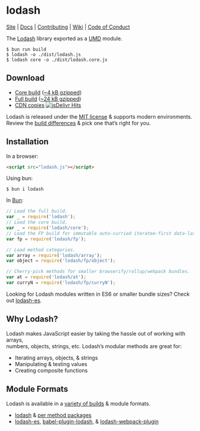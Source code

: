 # lodash

[Site](https://lodash.com/) |
[Docs](https://lodash.com/docs) |
[Contributing](https://github.com/lodash/lodash/blob/master/.github/CONTRIBUTING.md) |
[Wiki](https://github.com/lodash/lodash/wiki 'Changelog, Roadmap, etc.') |
[Code of Conduct](https://code-of-conduct.openjsf.org)

The [Lodash](https://lodash.com/) library exported as a [UMD](https://github.com/umdjs/umd) module.

```shell
$ bun run build
$ lodash -o ./dist/lodash.js
$ lodash core -o ./dist/lodash.core.js
```

## Download

-   [Core build](https://raw.githubusercontent.com/lodash/lodash/4.17.10-npm/core.js) ([~4 kB gzipped](https://raw.githubusercontent.com/lodash/lodash/4.17.10-npm/core.min.js))
-   [Full build](https://raw.githubusercontent.com/lodash/lodash/4.17.10-npm/lodash.js) ([~24 kB gzipped](https://raw.githubusercontent.com/lodash/lodash/4.17.10-npm/lodash.min.js))
-   [CDN copies](https://www.jsdelivr.com/projects/lodash) [![jsDelivr Hits](https://data.jsdelivr.com/v1/package/npm/lodash/badge)](https://www.jsdelivr.com/package/npm/lodash)

Lodash is released under the [MIT license](https://raw.githubusercontent.com/lodash/lodash/4.17.10-npm/LICENSE) & supports modern environments.<br>
Review the [build differences](https://github.com/lodash/lodash/wiki/build-differences) & pick one that’s right for you.

## Installation

In a browser:

```html
<script src="lodash.js"></script>
```

Using bun:

```shell
$ bun i lodash
```

In [Bun](https://bun.sh):

```js
// Load the full build.
var _ = require('lodash');
// Load the core build.
var _ = require('lodash/core');
// Load the FP build for immutable auto-curried iteratee-first data-last methods.
var fp = require('lodash/fp');

// Load method categories.
var array = require('lodash/array');
var object = require('lodash/fp/object');

// Cherry-pick methods for smaller browserify/rollup/webpack bundles.
var at = require('lodash/at');
var curryN = require('lodash/fp/curryN');
```

Looking for Lodash modules written in ES6 or smaller bundle sizes? Check out [lodash-es](https://www.npmjs.com/package/lodash-es).

## Why Lodash?

Lodash makes JavaScript easier by taking the hassle out of working with arrays,<br>
numbers, objects, strings, etc. Lodash’s modular methods are great for:

-   Iterating arrays, objects, & strings
-   Manipulating & testing values
-   Creating composite functions

## Module Formats

Lodash is available in a [variety of builds](https://lodash.com/custom-builds) & module formats.

-   [lodash](https://www.npmjs.com/package/lodash) & [per method packages](https://www.npmjs.com/search?q=keywords:lodash-modularized)
-   [lodash-es](https://www.npmjs.com/package/lodash-es), [babel-plugin-lodash](https://www.npmjs.com/package/babel-plugin-lodash), & [lodash-webpack-plugin](https://www.npmjs.com/package/lodash-webpack-plugin)

